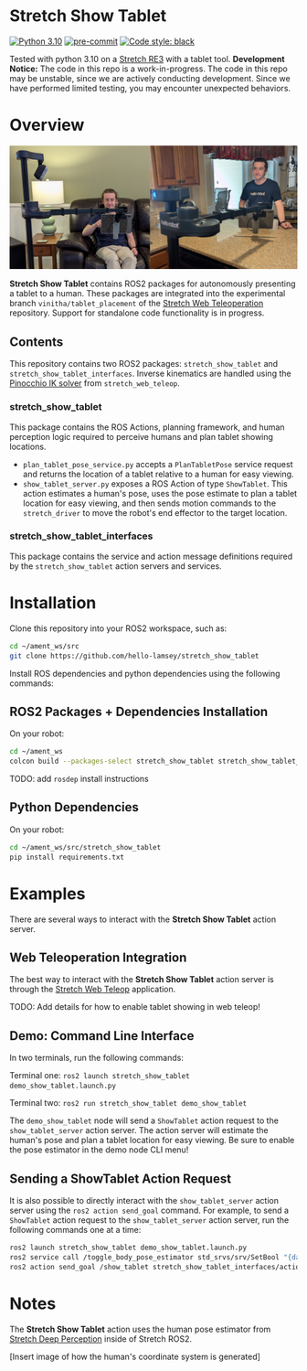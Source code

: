 # Stretch Show Tablet

[![Python 3.10](https://img.shields.io/badge/python-3.10-blue.svg)](https://www.python.org/downloads/release/python-31012/)
[![pre-commit](https://img.shields.io/badge/pre--commit-enabled-brightgreen?logo=pre-commit&logoColor=white)](https://github.com/pre-commit/pre-commit)
[![Code style: black](https://img.shields.io/badge/code%20style-black-000000.svg)](https://github.com/psf/black)

Tested with python 3.10 on a [Stretch RE3](https://hello-robot.com/stretch-3-product) with a tablet tool. **Development Notice:** The code in this repo is a work-in-progress. The code in this repo may be unstable, since we are actively conducting development. Since we have performed limited testing, you may encounter unexpected behaviors.

# Overview

![Show Tablet](res/show_tablet.png)

**Stretch Show Tablet** contains ROS2 packages for autonomously presenting a tablet to a human. These packages are integrated into the experimental branch `vinitha/tablet_placement` of the [Stretch Web Teleoperation](https://github.com/hello-robot/stretch_web_teleop) repository. Support for standalone code functionality is in progress.

## Contents

This repository contains two ROS2 packages: `stretch_show_tablet` and `stretch_show_tablet_interfaces`. Inverse kinematics are handled using the [Pinocchio IK solver](https://github.com/hello-robot/stretch_web_teleop/blob/master/stretch_web_teleop_helpers/pinocchio_ik_solver.py) from `stretch_web_teleop`.

### stretch_show_tablet

This package contains the ROS Actions, planning framework, and human perception logic required to perceive humans and plan tablet showing locations.

- `plan_tablet_pose_service.py` accepts a `PlanTabletPose` service request and returns the location of a tablet relative to a human for easy viewing.
- `show_tablet_server.py` exposes a ROS Action of type `ShowTablet`. This action estimates a human's pose, uses the pose estimate to plan a tablet location for easy viewing, and then sends motion commands to the `stretch_driver` to move the robot's end effector to the target location.

### stretch_show_tablet_interfaces

This package contains the service and action message definitions required by the `stretch_show_tablet` action servers and services.

# Installation

Clone this repository into your ROS2 workspace, such as:

```bash
cd ~/ament_ws/src
git clone https://github.com/hello-lamsey/stretch_show_tablet
```

Install ROS dependencies and python dependencies using the following commands:

## ROS2 Packages + Dependencies Installation

On your robot:

```bash
cd ~/ament_ws
colcon build --packages-select stretch_show_tablet stretch_show_tablet_interfaces
```

TODO: add `rosdep` install instructions

## Python Dependencies

On your robot:

```bash
cd ~/ament_ws/src/stretch_show_tablet
pip install requirements.txt
```

# Examples

There are several ways to interact with the **Stretch Show Tablet** action server.

## Web Teleoperation Integration

The best way to interact with the **Stretch Show Tablet** action server is through the [Stretch Web Teleop](https://github.com/hello-robot/stretch_web_teleop) application.

TODO: Add details for how to enable tablet showing in web teleop!

## Demo: Command Line Interface

In two terminals, run the following commands:

Terminal one: `ros2 launch stretch_show_tablet demo_show_tablet.launch.py`

Terminal two: `ros2 run stretch_show_tablet demo_show_tablet`

The `demo_show_tablet` node will send a `ShowTablet` action request to the `show_tablet_server` action server. The action server will estimate the human's pose and plan a tablet location for easy viewing. Be sure to enable the pose estimator in the demo node CLI menu!

## Sending a ShowTablet Action Request

It is also possible to directly interact with the `show_tablet_server` action server using the `ros2 action send_goal` command. For example, to send a `ShowTablet` action request to the `show_tablet_server` action server, run the following commands one at a time:

```bash
ros2 launch stretch_show_tablet demo_show_tablet.launch.py
ros2 service call /toggle_body_pose_estimator std_srvs/srv/SetBool "{data: True}"
ros2 action send_goal /show_tablet stretch_show_tablet_interfaces/action/ShowTablet number_of_pose_estimates:\ 10
```

# Notes

The **Stretch Show Tablet** action uses the human pose estimator from [Stretch Deep Perception](https://github.com/hello-robot/stretch_ros2/tree/humble/stretch_deep_perception) inside of Stretch ROS2.

\[Insert image of how the human's coordinate system is generated\]
